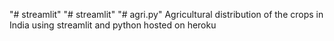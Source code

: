 "# streamlit" 
"# streamlit" 
"# agri.py"
Agricultural distribution of the crops in India using streamlit and python hosted on heroku
